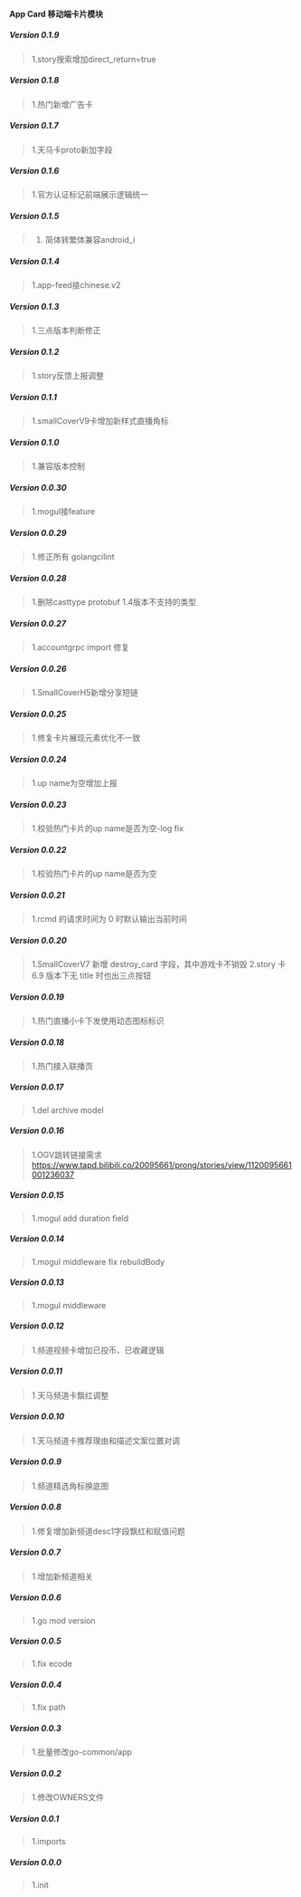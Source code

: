 #### App Card 移动端卡片模块

##### Version 0.1.9
> 1.story搜索增加direct_return=true

##### Version 0.1.8
> 1.热门新增广告卡

##### Version 0.1.7
> 1.天马卡proto新加字段

##### Version 0.1.6
> 1.官方认证标记前端展示逻辑统一

##### Version 0.1.5
> 1. 简体转繁体兼容android_i

##### Version 0.1.4
> 1.app-feed接chinese.v2

##### Version 0.1.3
> 1.三点版本判断修正

##### Version 0.1.2
> 1.story反馈上报调整

##### Version 0.1.1
> 1.smallCoverV9卡增加新样式直播角标

##### Version 0.1.0
> 1.兼容版本控制

##### Version 0.0.30
> 1.mogul接feature

##### Version 0.0.29
> 1.修正所有 golangcilint

##### Version 0.0.28
> 1.删除casttype protobuf 1.4版本不支持的类型

##### Version 0.0.27
> 1.accountgrpc import 修复

##### Version 0.0.26
> 1.SmallCoverH5新增分享短链

##### Version 0.0.25
> 1.修复卡片展现元素优化不一致

##### Version 0.0.24
> 1.up name为空增加上报

##### Version 0.0.23
> 1.校验热门卡片的up name是否为空-log fix

##### Version 0.0.22

> 1.校验热门卡片的up name是否为空

##### Version 0.0.21

> 1.rcmd 的请求时间为 0 时默认输出当前时间

##### Version 0.0.20

> 1.SmallCoverV7 新增 destroy_card 字段，其中游戏卡不销毁
> 2.story 卡 6.9 版本下无 title 时也出三点按钮

##### Version 0.0.19

> 1.热门直播小卡下发使用动态图标标识

##### Version 0.0.18

> 1.热门接入联播页

##### Version 0.0.17

> 1.del archive model

##### Version 0.0.16

> 1.OGV跳转链接需求 https://www.tapd.bilibili.co/20095661/prong/stories/view/1120095661001236037

##### Version 0.0.15

> 1.mogul add duration field

##### Version 0.0.14

> 1.mogul middleware fix rebuildBody

##### Version 0.0.13

> 1.mogul middleware

##### Version 0.0.12

> 1.频道视频卡增加已投币、已收藏逻辑  

##### Version 0.0.11

> 1.天马频道卡飘红调整  

##### Version 0.0.10

> 1.天马频道卡推荐理由和描述文案位置对调

##### Version 0.0.9

> 1.频道精选角标换底图  

##### Version 0.0.8

> 1.修复增加新频道desc1字段飘红和赋值问题  

##### Version 0.0.7

> 1.增加新频道相关  

##### Version 0.0.6

> 1.go mod version

##### Version 0.0.5

> 1.fix ecode

##### Version 0.0.4

> 1.fix path

##### Version 0.0.3

> 1.批量修改go-common/app

##### Version 0.0.2

> 1.修改OWNERS文件

##### Version 0.0.1

> 1.imports

##### Version 0.0.0

> 1.init

